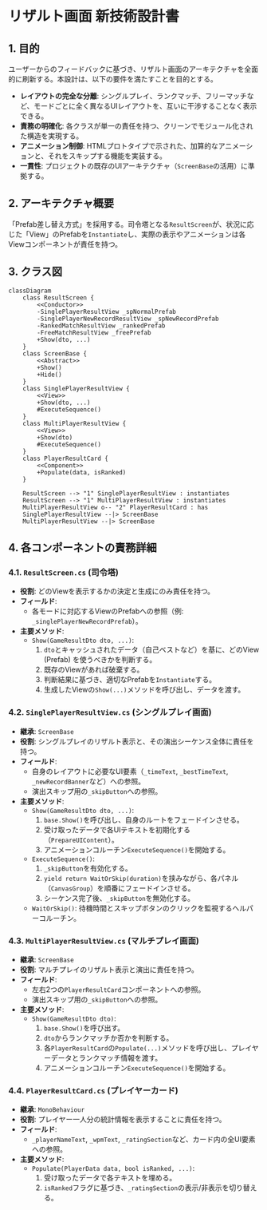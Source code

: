 # **リザルト画面 新技術設計書**

## 1. 目的

ユーザーからのフィードバックに基づき、リザルト画面のアーキテクチャを全面的に刷新する。本設計は、以下の要件を満たすことを目的とする。

*   **レイアウトの完全な分離**: シングルプレイ、ランクマッチ、フリーマッチなど、モードごとに全く異なるUIレイアウトを、互いに干渉することなく表示できる。
*   **責務の明確化**: 各クラスが単一の責任を持つ、クリーンでモジュール化された構造を実現する。
*   **アニメーション制御**: HTMLプロトタイプで示された、加算的なアニメーションと、それをスキップする機能を実装する。
*   **一貫性**: プロジェクトの既存のUIアーキテクチャ（`ScreenBase`の活用）に準拠する。

## 2. アーキテクチャ概要

「Prefab差し替え方式」を採用する。司令塔となる`ResultScreen`が、状況に応じた「View」のPrefabを`Instantiate`し、実際の表示やアニメーションは各Viewコンポーネントが責任を持つ。

## 3. クラス図

```mermaid
classDiagram
    class ResultScreen {
        <<Conductor>>
        -SinglePlayerResultView _spNormalPrefab
        -SinglePlayerNewRecordResultView _spNewRecordPrefab
        -RankedMatchResultView _rankedPrefab
        -FreeMatchResultView _freePrefab
        +Show(dto, ...)
    }
    class ScreenBase {
        <<Abstract>>
        +Show()
        +Hide()
    }
    class SinglePlayerResultView {
        <<View>>
        +Show(dto, ...)
        #ExecuteSequence()
    }
    class MultiPlayerResultView {
        <<View>>
        +Show(dto)
        #ExecuteSequence()
    }
    class PlayerResultCard {
        <<Component>>
        +Populate(data, isRanked)
    }

    ResultScreen --> "1" SinglePlayerResultView : instantiates
    ResultScreen --> "1" MultiPlayerResultView : instantiates
    MultiPlayerResultView o-- "2" PlayerResultCard : has
    SinglePlayerResultView --|> ScreenBase
    MultiPlayerResultView --|> ScreenBase
```

## 4. 各コンポーネントの責務詳細

### 4.1. `ResultScreen.cs` (司令塔)
*   **役割**: どのViewを表示するかの決定と生成にのみ責任を持つ。
*   **フィールド**:
    *   各モードに対応するViewのPrefabへの参照（例: `_singlePlayerNewRecordPrefab`）。
*   **主要メソッド**:
    *   `Show(GameResultDto dto, ...)`:
        1.  `dto`とキャッシュされたデータ（自己ベストなど）を基に、どのView (Prefab) を使うべきかを判断する。
        2.  既存のViewがあれば破棄する。
        3.  判断結果に基づき、適切なPrefabを`Instantiate`する。
        4.  生成したViewの`Show(...)`メソッドを呼び出し、データを渡す。

### 4.2. `SinglePlayerResultView.cs` (シングルプレイ画面)
*   **継承**: `ScreenBase`
*   **役割**: シングルプレイのリザルト表示と、その演出シーケンス全体に責任を持つ。
*   **フィールド**:
    *   自身のレイアウトに必要なUI要素（`_timeText`, `_bestTimeText`, `_newRecordBanner`など）への参照。
    *   演出スキップ用の`_skipButton`への参照。
*   **主要メソッド**:
    *   `Show(GameResultDto dto, ...)`:
        1.  `base.Show()`を呼び出し、自身のルートをフェードインさせる。
        2.  受け取ったデータで各UIテキストを初期化する（`PrepareUIContent`）。
        3.  アニメーションコルーチン`ExecuteSequence()`を開始する。
    *   `ExecuteSequence()`:
        1.  `_skipButton`を有効化する。
        2.  `yield return WaitOrSkip(duration)`を挟みながら、各パネル（`CanvasGroup`）を順番にフェードインさせる。
        3.  シーケンス完了後、`_skipButton`を無効化する。
    *   `WaitOrSkip()`: 待機時間とスキップボタンのクリックを監視するヘルパーコルーチン。

### 4.3. `MultiPlayerResultView.cs` (マルチプレイ画面)
*   **継承**: `ScreenBase`
*   **役割**: マルチプレイのリザルト表示と演出に責任を持つ。
*   **フィールド**:
    *   左右2つの`PlayerResultCard`コンポーネントへの参照。
    *   演出スキップ用の`_skipButton`への参照。
*   **主要メソッド**:
    *   `Show(GameResultDto dto)`:
        1.  `base.Show()`を呼び出す。
        2.  `dto`からランクマッチか否かを判断する。
        3.  各`PlayerResultCard`の`Populate(...)`メソッドを呼び出し、プレイヤーデータとランクマッチ情報を渡す。
        4.  アニメーションコルーチン`ExecuteSequence()`を開始する。

### 4.4. `PlayerResultCard.cs` (プレイヤーカード)
*   **継承**: `MonoBehaviour`
*   **役割**: プレイヤー一人分の統計情報を表示することに責任を持つ。
*   **フィールド**:
    *   `_playerNameText`, `_wpmText`, `_ratingSection`など、カード内の全UI要素への参照。
*   **主要メソッド**:
    *   `Populate(PlayerData data, bool isRanked, ...)`:
        1.  受け取ったデータで各テキストを埋める。
        2.  `isRanked`フラグに基づき、`_ratingSection`の表示/非表示を切り替える。
